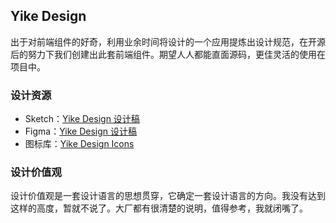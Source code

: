 ## Yike Design

出于对前端组件的好奇，利用业余时间将设计的一个应用提炼出设计规范，在开源后的努力下我们创建出此套前端组件。期望人人都能直面源码，更佳灵活的使用在项目中。

### 设计资源

- Sketch：[Yike Design 设计稿](http://www.huohuo90.com/resource)
- Figma：[Yike Design 设计稿](https://www.figma.com/file/EMPOindzRJTKt1Gx6Egojq/Yike-design?type=design&node-id=0%3A278&mode=design&t=i37wpFDTiUm26TWx-1)
- 图标库：[Yike Design Icons](https://www.iconfont.cn/collections/detail?cid=44410)

### 设计价值观

设计价值观是一套设计语言的思想贯穿，它确定一套设计语言的方向。我没有达到这样的高度，暂就不说了。大厂都有很清楚的说明，值得参考，我就闭嘴了。
